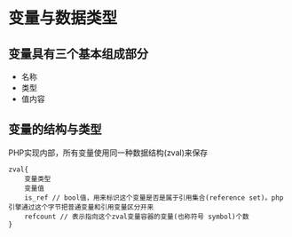 # 变量与数据类型

## 变量具有三个基本组成部分

- 名称
- 类型
- 值内容

## 变量的结构与类型

PHP实现内部，所有变量使用同一种数据结构(zval)来保存

```
zval{
    变量类型
    变量值
    is_ref // bool值，用来标识这个变量是否是属于引用集合(reference set)。php引擎通过这个字节把普通变量和引用变量区分开来
    refcount // 表示指向这个zval变量容器的变量(也称符号 symbol)个数
}
```